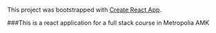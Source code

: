 This project was bootstrapped with [Create React App](https://github.com/facebook/create-react-app).

###This is a react application for a full stack course in Metropolia AMK
